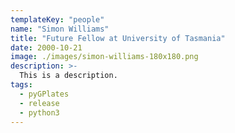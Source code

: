 ```yaml
---
templateKey: "people"
name: "Simon Williams"
title: "Future Fellow at University of Tasmania"
date: 2000-10-21
image: ./images/simon-williams-180x180.png
description: >-
  This is a description.
tags:
  - pyGPlates
  - release
  - python3
---
```

